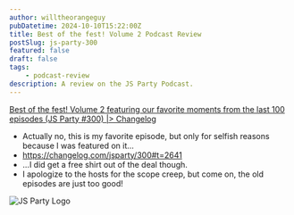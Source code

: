 ```yaml
---
author: willtheorangeguy
pubDatetime: 2024-10-10T15:22:00Z
title: Best of the fest! Volume 2 Podcast Review
postSlug: js-party-300
featured: false
draft: false
tags:
    - podcast-review
description: A review on the JS Party Podcast.
---
```


[Best of the fest! Volume 2 featuring our favorite moments from the last 100 episodes (JS Party #300) |> Changelog](https://changelog.com/jsparty/300)

- Actually no, this is my favorite episode, but only for selfish reasons because I was featured on it...
- https://changelog.com/jsparty/300#t=2641
- ...I did get a free shirt out of the deal though.
- I apologize to the hosts for the scope creep, but come on, the old episodes are just too good!

![JS Party Logo](https://is1-ssl.mzstatic.com/image/thumb/Podcasts113/v4/8e/31/88/8e318808-56a6-b897-6f98-71cf214b54a3/mza_7508458937281322007.png/300x300bb.webp)
